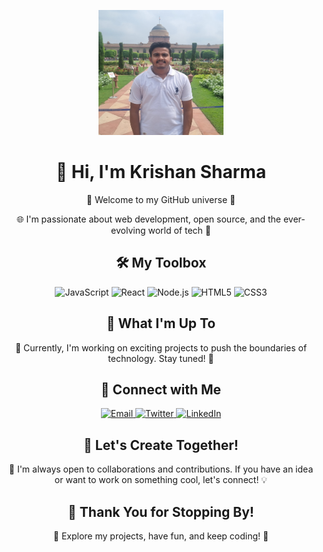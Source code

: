 <p align="center">
  <img src="https://github.com/krsna24/krsna24/blob/main/20230917_113107.jpg" alt="Krishan Sharma" width="200" height="200">
</p>

<h1 align="center">👋 Hi, I'm Krishan Sharma</h1>

<p align="center">
  🚀 Welcome to my GitHub universe 🌟
</p>

<p align="center">
  🌐 I'm passionate about web development, open source, and the ever-evolving world of tech 🌈
</p>

<h2 align="center">🛠️ My Toolbox</h2>

<p align="center">
  <img src="https://img.shields.io/badge/-JavaScript-F7DF1E?style=flat&logo=javascript&logoColor=black" alt="JavaScript">
  <img src="https://img.shields.io/badge/-React-61DAFB?style=flat&logo=react&logoColor=white" alt="React">
  <img src="https://img.shields.io/badge/-Node.js-339933?style=flat&logo=node.js&logoColor=white" alt="Node.js">
  <img src="https://img.shields.io/badge/-HTML5-E34F26?style=flat&logo=html5&logoColor=white" alt="HTML5">
  <img src="https://img.shields.io/badge/-CSS3-1572B6?style=flat&logo=css3&logoColor=white" alt="CSS3">
</p>

<h2 align="center">🚀 What I'm Up To</h2>

<p align="center">
  🌱 Currently, I'm working on exciting projects to push the boundaries of technology. Stay tuned! 👀
</p>

<h2 align="center">🌟 Connect with Me</h2>

<p align="center">
  <a href="mailto:krushna2483@gmail.com">
    <img src="https://img.shields.io/badge/Email-D14836?style=for-the-badge&logo=gmail&logoColor=white" alt="Email">
  </a>
  <a href="https://twitter.com/harekrsna_024">
    <img src="https://img.shields.io/badge/Twitter-1DA1F2?style=for-the-badge&logo=twitter&logoColor=white" alt="Twitter">
  </a>
  <a href="https://linkedin.com/in/krishan-kumar-sharma-02726b237">
    <img src="https://img.shields.io/badge/LinkedIn-0077B5?style=for-the-badge&logo=linkedin&logoColor=white" alt="LinkedIn">
  </a>
</p>

<h2 align="center">🌈 Let's Create Together!</h2>

<p align="center">
  🤝 I'm always open to collaborations and contributions. If you have an idea or want to work on something cool, let's connect! 💡
</p>

<h2 align="center">🌌 Thank You for Stopping By!</h2>

<p align="center">
  🙌 Explore my projects, have fun, and keep coding! 🚀
</p>
